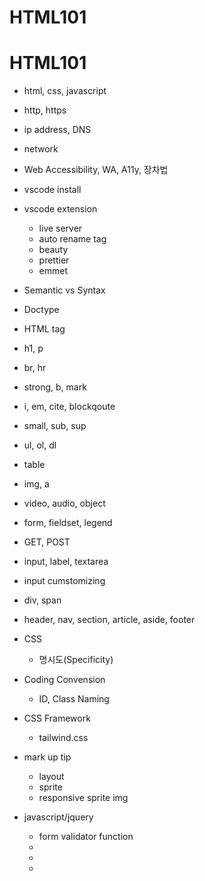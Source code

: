# HTML101

HTML101
=======


* html, css, javascript
* http, https

* ip address, DNS
* network

* Web Accessibility, WA, A11y, 장차법 

* vscode install 

* vscode extension

    * live server
    * auto rename tag
    * beauty
    * prettier
    * emmet


* Semantic vs Syntax

* Doctype


* HTML tag
 * h1, p
 * br, hr
 * strong, b, mark
 * i, em, cite, blockqoute
 * small, sub, sup
 * ul, ol, dl
 * table
 * img, a
 * video, audio, object 
 * form, fieldset, legend
  * GET, POST
 * input, label, textarea
  * input cumstomizing
 * div, span
 * header, nav, section, article, aside, footer




* CSS
    * 명시도(Specificity)

* Coding Convension 
    * ID, Class Naming

* CSS Framework
    * tailwind.css

* mark up tip 
    * layout
    * sprite
    * responsive sprite img 

* javascript/jquery
    * form validator function 
    * 
    * 
    *


